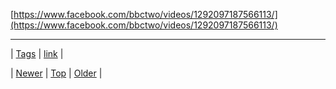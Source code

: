 <!--
title:
date: 2020-06-28T15:27:00.170Z
tags: link
-->




[https://www.facebook.com/bbctwo/videos/1292097187566113/](https://www.facebook.com/bbctwo/videos/1292097187566113/)

<!--BOTTOM-POST-NAVIGATION-->
---

| [Tags](tags.md) | [link](tag-link.md) |

| [Newer](164287385419.md) | [Top](index.md) | [Older](164590301239.md) |